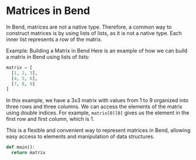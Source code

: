# Matrices in Bend

In Bend, matrices are not a native type. Therefore, a common way to construct matrices is by using lists of lists, as it is not a native type. Each inner list represents a row of the matrix.

Example: Building a Matrix in Bend
Here is an example of how we can build a matrix in Bend using lists of lists:

```py
matrix = [
  [1, 2, 3],
  [4, 5, 6],
  [7, 8, 9]
]
```

In this example, we have a 3x3 matrix with values from 1 to 9 organized into three rows and three columns. We can access the elements of the matrix using double indices. For example, `matrix[0][0]` gives us the element in the first row and first column, which is 1.

This is a flexible and convenient way to represent matrices in Bend, allowing easy access to elements and manipulation of data structures.

```py
def main():
  return matrix
```
